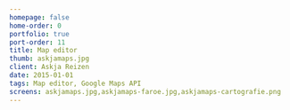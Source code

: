 ```yaml
---
homepage: false
home-order: 0
portfolio: true
port-order: 11
title: Map editor
thumb: askjamaps.jpg
client: Askja Reizen
date: 2015-01-01
tags: Map editor, Google Maps API
screens: askjamaps.jpg,askjamaps-faroe.jpg,askjamaps-cartografie.png
---
```

